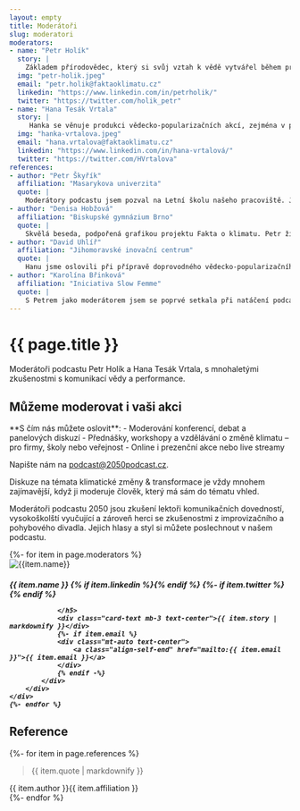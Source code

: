 ```yaml
---
layout: empty
title: Moderátoři
slug: moderatori
moderators:
- name: "Petr Holík"
  story: |
    Základem přírodovědec, který si svůj vztah k vědě vytvářel během práce na výzkumech v Arktidě i na jižní Moravě. Už při studiu Fyzické geografie se začal věnovat také tématu komunikace. Dnes kromě tvorby podcastů (2050, Nenásilný podcast, Science slam MUNI) školí popularizaci vědy a učí vědce efektivně mluvit o jejich výzkumech. Věnuje se též vzdělávání a mediaci konfliktů metodou nenásilné komunikace. Díky zkušenostem s improvizačním a fyzickým divadlem a performance se v jeho osobě ojedinělým způsobem setkává svět vědy a svět umění.
  img: "petr-holik.jpeg"
  email: "petr.holik@faktaoklimatu.cz"
  linkedin: "https://www.linkedin.com/in/petrholik/"
  twitter: "https://twitter.com/holik_petr"
- name: "Hana Tesák Vrtala"
  story: |
     Hanka se věnuje produkci vědecko-popularizačních akcí, zejména v projektu Science slam. Ve Faktech o klimatu se specializuje na téma transformace dopravy a spoluvytváří podcast 2050. Kromě toho také lektoruje širokou škálu workshopů pro firemní klienty nebo studenty na Přírodovědecké fakultě Masarykovy univerzity v Brně, kde zároveň řídí lektorské pracoviště zaměřené na vzdělávání a trénink budoucích učitelů. Posledních devět let se aktivně věnuje divadelní improvizaci.
  img: "hanka-vrtalova.jpeg"
  email: "hana.vrtalova@faktaoklimatu.cz"
  linkedin: "https://www.linkedin.com/in/hana-vrtalová/"
  twitter: "https://twitter.com/HVrtalova"
references:
- author: "Petr Škyřík"
  affiliation: "Masarykova univerzita"
  quote: |
    Moderátory podcastu jsem pozval na Letní školu našeho pracoviště. Jejich přednášky i workshopy k tématu *komunikace změn klimatu* byly bohaté na aktuální datové podklady. Velmi si cením didaktické zručnosti obou lektorů.
- author: "Denisa Hobžová"
  affiliation: "Biskupské gymnázium Brno"
  quote: |
    Skvělá beseda, podpořená grafikou projektu Fakta o klimatu. Petr živě reagoval na dotazy studentů, kteří oceňovali zejména otevřený a věcný přístup k tématu. Pro velký úspěch jsme jej pozvali i na další akci, tentokrát specificky zaměřenou na dílčí problematiku.
- author: "David Uhlíř"
  affiliation: "Jihomoravské inovační centrum"
  quote: |
    Hanu jsme oslovili při přípravě doprovodného vědecko-popularizačního programu ve formátu Science slam pro naši akci Velvet Innovation MeetUp. Ukázalo se, že se jedná o skvělé doplnění naší události. Diváci se nejen pobavili, ale něco nového se i dozvěděli.
- author: "Karolína Břinková"
  affiliation: "Iniciativa Slow Femme"
  quote: |
    S Petrem jako moderátorem jsem se poprvé setkala při natáčení podcastu 2050. Vyhovoval mi jeho styl vedení rozhovoru, proto jsme ho přizvali i k moderování debaty *Móda a klimatická změna*, která proběhla v rámci hudebního festivalu Rock for People. Musím vyzdvihnout jeho orientaci v tématu, pokládání spontánních doplňkových otázek, schopnost informačně propojovat problematiku klimatu a fungování módního průmyslu. A samozřejmě nesmím zapomenout na úvod před začátkem vlastní diskuze, kdy svým projevem a energií vtáhl posluchače do tématu.
---
```

<div class="section moderators"><div class="container">
<h1>{{ page.title }}</h1>
</div></div>

<div class="section claim"><div class="container"><div class="claim-text">
Moderátoři podcastu Petr Holík a Hana Tesák Vrtala, s mnohaletými zkušenostmi s komunikací vědy a performance.
</div></div></div>

<div class="section"><div class="container">
<h2>Můžeme moderovat i vaši akci</h2>

<div class="row my-3 my-sm-5">

<div class="col-12 col-sm-12 col-md-5">
<div class="moderators-callout" markdown="1">
**S čím nás můžete oslovit**:
- Moderování konferencí, debat a panelových diskuzí
- Přednášky, workshopy a vzdělávání o změně klimatu – pro firmy, školy nebo veřejnost
- Online i prezenční akce nebo live streamy

Napište nám na [podcast@2050podcast.cz](mailto:podcast@2050podcast.cz).
</div>
</div>

<div class="col-12 col-sm-12 col-md-7">
<div class="my-4 m-sm-4" markdown="1">
Diskuze na témata klimatické změny &amp; transformace je vždy mnohem zajímavější, když ji moderuje člověk, který má sám do tématu vhled.

Moderátoři podcastu 2050 jsou zkušení lektoři komunikačních dovedností, vysokoškolští vyučující a zároveň herci se zkušenostmi z improvizačního a pohybového divadla. Jejich hlasy a styl si můžete poslechnout v našem podcastu.
</div>
</div>

</div>
</div></div>

<div class="section"><div class="container">
  <div class="row">
    {%- for item in page.moderators %}
    <div class="col-12 col-sm-12 col-md-6 mt-3">
        <div class="card bg-transparent border-0 m-md-1 m-lg-3">
            <div class="text-center mb-3">
                <img class="card-img-top p-2 moderator-photo" src="/assets/img/{{item.img}}" alt="{{item.name}}">
            </div>
            <div class="card-body d-flex flex-column">
                <h5 class="card-title text-center">
                    <span class="pr-2">{{ item.name }}</span>
                    {% if item.linkedin %}<a class="no-ext-link-icon" href="{{ item.linkedin }}"><span class="fab fa-fw fa-linkedin"></span></a>{% endif %}
                    {%- if item.twitter %}<a class="no-ext-link-icon" href="{{ item.twitter }}"><span class="fab fa-fw fa-twitter"></span></a>{% endif %}

                </h5>
                <div class="card-text mb-3 text-center">{{ item.story | markdownify }}</div>
                {%- if item.email %}
                <div class="mt-auto text-center">
                    <a class="align-self-end" href="mailto:{{ item.email }}">{{ item.email }}</a>
                </div>
                {% endif -%}
            </div>
        </div>
    </div>
    {%- endfor %}
  </div>
</div></div>

<div class="section"><div class="container" markdown="1">

## Reference

<div class="row mt-2">
  {%- for item in page.references %}
    <div class="col-12 col-md-6">
      <div class="card bg-transparent border-0 m-md-3 m-lg-4">
        <blockquote class="m-3">
          {{ item.quote | markdownify }}
        </blockquote>
        <div class="quote-author m-3">
          {{ item.author }}<span>{{ item.affiliation }}</span>
        </div>
      </div>
    </div>
  {%- endfor %}
</div>

</div></div>
